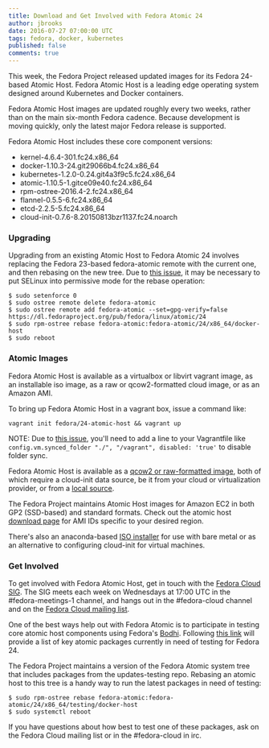 ```yaml
---
title: Download and Get Involved with Fedora Atomic 24
author: jbrooks
date: 2016-07-27 07:00:00 UTC
tags: fedora, docker, kubernetes
published: false
comments: true
---
```


This week, the Fedora Project released updated images for its Fedora 24-based Atomic Host. Fedora Atomic Host is a leading edge operating system designed around Kubernetes and Docker containers.

Fedora Atomic Host images are updated roughly every two weeks, rather than on the main six-month Fedora cadence. Because development is moving quickly, only the latest major Fedora release is supported.

Fedora Atomic Host includes these core component versions:

* kernel-4.6.4-301.fc24.x86_64
* docker-1.10.3-24.git29066b4.fc24.x86_64
* kubernetes-1.2.0-0.24.git4a3f9c5.fc24.x86_64
* atomic-1.10.5-1.gitce09e40.fc24.x86_64
* rpm-ostree-2016.4-2.fc24.x86_64
* flannel-0.5.5-6.fc24.x86_64
* etcd-2.2.5-5.fc24.x86_64
* cloud-init-0.7.6-8.20150813bzr1137.fc24.noarch

### Upgrading 

Upgrading from an existing Atomic Host to Fedora Atomic 24 involves replacing the Fedora 23-based fedora-atomic remote with the current one, and then rebasing on the new tree. Due to [this issue](https://bugzilla.redhat.com/show_bug.cgi?id=1309075), it may be necessary to put SELinux into permissive mode for the rebase operation:
 
```
$ sudo setenforce 0
$ sudo ostree remote delete fedora-atomic
$ sudo ostree remote add fedora-atomic --set=gpg-verify=false https://dl.fedoraproject.org/pub/fedora/linux/atomic/24
$ sudo rpm-ostree rebase fedora-atomic:fedora-atomic/24/x86_64/docker-host
$ sudo reboot
```

### Atomic Images 

Fedora Atomic Host is available as a virtualbox or libvirt vagrant image, as an installable iso image, as a raw or qcow2-formatted cloud image, or as an Amazon AMI.

To bring up Fedora Atomic Host in a vagrant box, issue a command like:

```
vagrant init fedora/24-atomic-host && vagrant up
```

NOTE: Due to [this issue](https://pagure.io/pungi-fedora/issue/26), you'll need to add a line to your Vagrantfile like `config.vm.synced_folder "./", "/vagrant", disabled: 'true'` to disable folder sync.

Fedora Atomic Host is available as a [qcow2 or raw-formatted image](https://getfedora.org/en/cloud/download/atomic.html), both of which require a cloud-init data source, be it from your cloud or virtualization provider, or from a [local source](http://www.projectatomic.io/blog/2014/10/getting-started-with-cloud-init/).

The Fedora Project maintains Atomic Host images for Amazon EC2 in both GP2 (SSD-based) and standard formats. Check out the atomic host [download page](https://getfedora.org/en/cloud/download/atomic.html) for AMI IDs specific to your desired region.

There's also an anaconda-based [ISO installer](https://getfedora.org/en/cloud/download/atomic.html) for use with bare metal or as an alternative to configuring cloud-init for virtual machines.

### Get Involved

To get involved with Fedora Atomic Host, get in touch with the [Fedora Cloud SIG](https://fedoraproject.org/wiki/Cloud_SIG). The SIG meets each week on Wednesdays at 17:00 UTC in the #fedora-meetings-1 channel, and hangs out in the #fedora-cloud channel and on the [Fedora Cloud mailing list](http://lists.fedoraproject.org/pipermail/cloud/).

One of the best ways help out with Fedora Atomic is to participate in testing core atomic host components using Fedora's [Bodhi](https://fedoraproject.org/wiki/Bodhi). Following [this link](https://bodhi.fedoraproject.org/updates/?packages=kubernetes%20docker%20rpm-ostree%20atomic%20flannel%20etcd%20cloud-init&status=testing&release=F24) will provide a list of key atomic packages currently in need of testing for Fedora 24. 

The Fedora Project maintains a version of the Fedora Atomic system tree that includes packages from the updates-testing repo. Rebasing an atomic host to this tree is a handy way to run the latest packages in need of testing:

```
$ sudo rpm-ostree rebase fedora-atomic:fedora-atomic/24/x86_64/testing/docker-host
$ sudo systemctl reboot
```

If you have questions about how best to test one of these packages, ask on the Fedora Cloud mailing list or in the #fedora-cloud in irc.